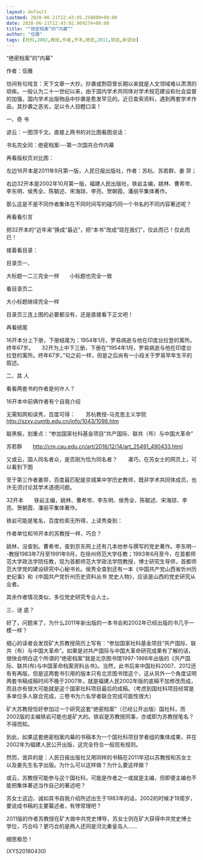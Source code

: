 ```yaml
---
layout: default
Lastmod: 2020-06-21T12:43:05.258800+00:00
date: 2020-06-21T12:43:02.969274+00:00
title: "“绝密档案”的“内幕”"
author: "伍雅"
tags: [社科,2002,教授,作者,开本,绝密,2011,铁岩,新语丝]
---
```


“绝密档案”的“内幕”

作者：伍雅

坊间有句戏言：天下文章一大抄。抄袭或剽窃曾长期以来就是人文领域难以肃清的顽疾。一般认为二十一世纪以来，由于国内学术共同体对学术规范建设和社会监督的加强，国内学术出版物品中抄袭是愈发罕见的。近日查索资料，遇到两套学术作品，其抄袭之恶劣，足以令人目瞪口呆！

一、奇 书

谚云：一图顶千文。直接上两书的对比图看图说话：

书名完全同：绝密档案---第一次国共合作内幕

再看版权页对比图：

左边16开本是2011年9月第一版，人民日报出版社，作者：苏杭、苏若群、姜 羿；

右边32开本是2002年10月第一版，福建人民出版社，铁岩主编，姚林、曹希岺、李东明、侯秀全、陈毓述、宋海琼、李亮、贺朝霞、潘丽平集体著作。

那么这是不是不同作者集体在不同时间写的碰巧同一个书名的不同内容著述呢？

再看看引言

把32开本的“近年来”换成“最近”，把“本书”改成“现在我们”，仅此而已！仅此而已！

接着看目录：

目录页一、

大标题一二三完全一样　　小标题也完全一致

看目录页二

大小标题继续完全一样

目录页三连上图的必要都没有，还是直接看下正文吧！

再看结尾

16开本分上下册，下册结尾为：1954年1月，罗易病逝与他在印度台拉登的寓所。终年67岁。　　32开为上中下三册，下册在“1954年1月，罗易病逝与他在印度台拉登的寓所。终年67岁。”句之前一样，但是之后尚有一小段关于罗易早年生平的叙述。

二、其 人

看看两套书的作者是何许人？

16开本中前俩作者有个自我介绍

无需知网和读秀，百度可得：　　苏杭教授-马克思主义学院　　http://szxy.cumtb.edu.cn/info/1043/1098.htm

敲黑板，划重点：“参加国家社科基金项目“共产国际、联共（布）与中国大革命”

苏若群　　http://cm.cau.edu.cn/art/2016/12/14/art_25491_490433.html

又或云，国人同名者众，是否刚为恰为同名者？　　凑巧，在苏女士的网页上，可以看到下图

至于第三作者姜羿，百度最匹配是京城某中学历史教师，既非学术共同体成员，也许无须讨论其学术道德问题。

32开本　　铁岩主编，姚林、曹希岺、李东明、侯秀全、陈毓述、宋海琼、李亮、贺朝霞、潘丽平集体著作。

铁岩可能是笔名，百度检索无所得，上读秀查到：

作者单位和16开本的苏教授一样，巧合？

姚林，没查到。曹希岺，查到京东网上还有几本他参与撰写的党史著作。李东明---教授1983年7月至1991年9月，在徐州师范大学任教；1993年6月至今，在首都师范大学政法学院任教，现为首都师范大学政法学院教授，博士研究生导师，首都师范大学党的建设研究中心秘书长。侯秀全查到还有一本《中国共产党山西省忻州历史纪事》和《中国共产党忻州历史资料丛书 党史人物》，应该是山西的党史研究从业者。

其余作者情况类似，多位党史研究专业人士。

三、谜 底？

好了，问题来了，为什么2011年新出版的一本书会和2002年已经出版的书几乎一模一样？

细心的读者会发现矿大苏教授简历上写有：“参加国家社科基金项目“共产国际、联共（布）与中国大革命”。如果是对共产国际与中国大革命研究成果有了解的话，很快会明白这个所谓的“绝密档案”就是北京图书馆1997-1998年出版的《共产国际、联共(布)与中国革命档案资料丛书》。当然，此书后来中国社科2007、2012还有有再版，但是这两套书引用的版本只有北京图书馆这个，这从另外一个角度证明两套书稿成稿时间不晚于2007年，就是福建人民2002年版的底稿不加修改而成，而且亦有很大可能就是这个国家社科项目最后的成稿。（考虑到国社科项目经常是多单位多人联合完成，三卷书为六名学者联合完成可能性很大）

矿大苏教授恰好参加过一个研究这套“绝密档案”（已经公开出版）国社科，而2002版的主编铁岩可能也是矿大的。铁岩是苏教授同事，亦或即为苏教授笔名？不得而知。

到此，如果这套绝密档案内幕的书稿本为一个国社科项目学者组的集体成果，并在2002年为福建人民公开出版，这完全符合一般现有规则。

然而，诡异的是：人民日报出版社又用同样的书稿在2011年冠以苏教授和苏女士以及姜先生名字出版。为什么可以这样做？为什么要这样做？

或云，苏教授可能参与这个国社科，可能是作者之一或就是主编，但即便主编也不能把集体著述当作自己的著述吧？

苏女士这边，诚如其书自我介绍所述出生于1983年的话，2002的时候才19周岁，要说成书稿的主要纂述者，有悖常理吧？

2011版的作者苏教授在矿大做中共党史博导，苏女士则在矿大获得中共党史博士学位，巧合吗？更巧合的是两人还同是河北秦皇岛人……

细思极恐！

(XYS20180430)

